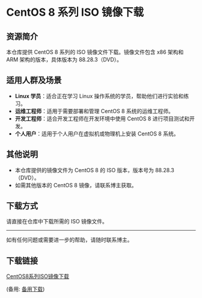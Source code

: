 # CentOS 8 系列 ISO 镜像下载

## 资源简介
本仓库提供 CentOS 8 系列的 ISO 镜像文件下载。镜像文件包含 x86 架构和 ARM 架构的版本，具体版本为 88.28.3（DVD）。

## 适用人群及场景
- **Linux 学员**：适合正在学习 Linux 操作系统的学员，帮助他们进行实验和练习。
- **运维工程师**：适用于需要部署和管理 CentOS 8 系统的运维工程师。
- **开发工程师**：适合开发工程师在开发环境中使用 CentOS 8 进行项目测试和开发。
- **个人用户**：适用于个人用户在虚拟机或物理机上安装 CentOS 8 系统。

## 其他说明
- 本仓库提供的镜像文件为 CentOS 8 的 ISO 版本，版本号为 88.28.3（DVD）。
- 如需其他版本的 CentOS 8 镜像，请联系博主获取。

## 下载方式
请直接在仓库中下载所需的 ISO 镜像文件。

---

如有任何问题或需要进一步的帮助，请随时联系博主。

## 下载链接
[CentOS8系列ISO镜像下载](https://pan.quark.cn/s/a7bf60a4ccc6) 

(备用: [备用下载](https://pan.baidu.com/s/170QyXm99jmxcR0Bz-9vt7A?pwd=1234))
